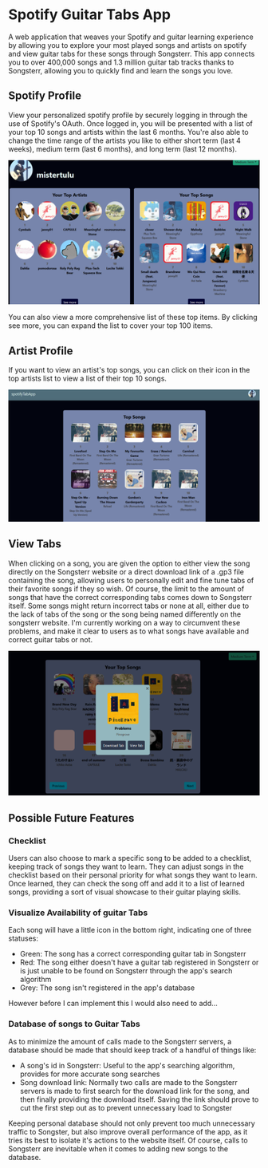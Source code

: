 
# Spotify Guitar Tabs App

  

A web application that weaves your Spotify and guitar learning experience by allowing you to explore your most played songs and artists on spotify and view guitar tabs for these songs through Songsterr. This app connects you to over 400,000 songs and 1.3 million guitar tab tracks thanks to Songsterr, allowing you to quickly find and learn the songs you love.

  

## Spotify Profile

View your personalized spotify profile by securely logging in through the use of Spotify's OAuth. Once logged in, you will be presented with a list of your top 10 songs and artists within the last 6 months. You're also able to change the time range of the artists you like to either short term (last 4 weeks), medium term (last 6 months), and long term (last 12 months). 

![Spotify Profile](./Images/spotifyProfile.png)


You can also view a more comprehensive list of these top items. By clicking see more, you can expand the list to cover your top 100 items.

## Artist Profile

If you want to view an artist's top songs, you can click on their icon in the top artists list to view a list of their top 10 songs.

![Artist Top 10](./Images/ArtistTopSongs.png)

## View Tabs

When clicking on a song, you are given the option to either view the song directly on the Songsterr website or a direct download link of a .gp3 file containing the song, allowing users to personally edit and fine tune tabs of their favorite songs if they so wish. Of course, the limit to the amount of songs that have the correct corresponding tabs comes down to Songsterr itself. Some songs might return incorrect tabs or none at all, either due to the lack of tabs of the song or the song being named differently on the songsterr website. I'm currently working on a way to circumvent these problems, and make it clear to users as to what songs have available and correct guitar tabs or not.

![Save Tabs](./Images/saveSong.png)

## Possible Future Features
### Checklist
Users can also choose to mark a specific song to be added to a checklist, keeping track of songs they want to learn. They can adjust songs in the checklist based on their personal priority for what songs they want to learn. Once learned, they can check the song off and add it to a list of learned songs, providing a sort of visual showcase to their guitar playing skills.

### Visualize Availability of guitar Tabs

Each song will have a little icon in the bottom right, indicating one of three statuses:

 - Green: The song has a correct corresponding guitar tab in Songsterr
 - Red: The song either doesn't have a guitar tab registered in Songsterr or is just unable to be found on Songsterr through the app's search algorithm
 - Grey: The song isn't registered in the app's database

However before I can implement this I would also need to add...

### Database of songs to Guitar Tabs
As to minimize the amount of calls made to the Songsterr servers, a database should be made that should keep track of a handful of things like:

- A song's id in Songsterr: Useful to the app's searching algorithm, provides for more accurate song searches
- Song download link: Normally two calls are made to the Songsterr servers is made to first search for the download link for the song, and then finally providing the download itself. Saving the link should prove to cut the first step out as to prevent unnecessary load to Songster

Keeping personal database should not only prevent too much unnecessary traffic to Songster, but also improve overall performance of the app, as it tries its best to isolate it's actions to the website itself. Of course, calls to Songsterr are inevitable when it comes to adding new songs to the database. 